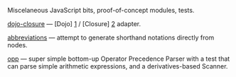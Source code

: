 Miscelaneous JavaScript bits, proof-of-concept modules, tests.

[dojo-closure](https://github.com/uhop/shards/tree/master/dojo-closure) &mdash; [Dojo] [1] / [Closure] [2] adapter.

[abbreviations](https://github.com/uhop/shards/tree/master/abbreviations) &mdash; attempt to generate shorthand notations directly from nodes.

[opp](https://github.com/uhop/shards/tree/master/opp) &mdash; super simple bottom-up Operator Precedence Parser with a test that can parse simple arithmetic expressions, and a derivatives-based Scanner.

   [1]: http://dojotoolkit.org/ "The Dojo Toolkit"
   [2]: http://code.google.com/closure/ "Closure Tools"
